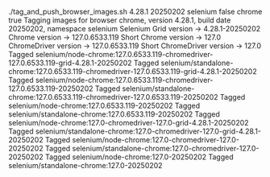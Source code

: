./tag_and_push_browser_images.sh 4.28.1 20250202 selenium false chrome true
Tagging images for browser chrome, version 4.28.1, build date 20250202, namespace selenium
Selenium Grid version -> 4.28.1-20250202
Chrome version -> 127.0.6533.119
Short Chrome version -> 127.0
ChromeDriver version -> 127.0.6533.119
Short ChromeDriver version -> 127.0
Tagged selenium/node-chrome:127.0.6533.119-chromedriver-127.0.6533.119-grid-4.28.1-20250202
Tagged selenium/standalone-chrome:127.0.6533.119-chromedriver-127.0.6533.119-grid-4.28.1-20250202
Tagged selenium/node-chrome:127.0.6533.119-chromedriver-127.0.6533.119-20250202
Tagged selenium/standalone-chrome:127.0.6533.119-chromedriver-127.0.6533.119-20250202
Tagged selenium/node-chrome:127.0.6533.119-20250202
Tagged selenium/standalone-chrome:127.0.6533.119-20250202
Tagged selenium/node-chrome:127.0-chromedriver-127.0-grid-4.28.1-20250202
Tagged selenium/standalone-chrome:127.0-chromedriver-127.0-grid-4.28.1-20250202
Tagged selenium/node-chrome:127.0-chromedriver-127.0-20250202
Tagged selenium/standalone-chrome:127.0-chromedriver-127.0-20250202
Tagged selenium/node-chrome:127.0-20250202
Tagged selenium/standalone-chrome:127.0-20250202

